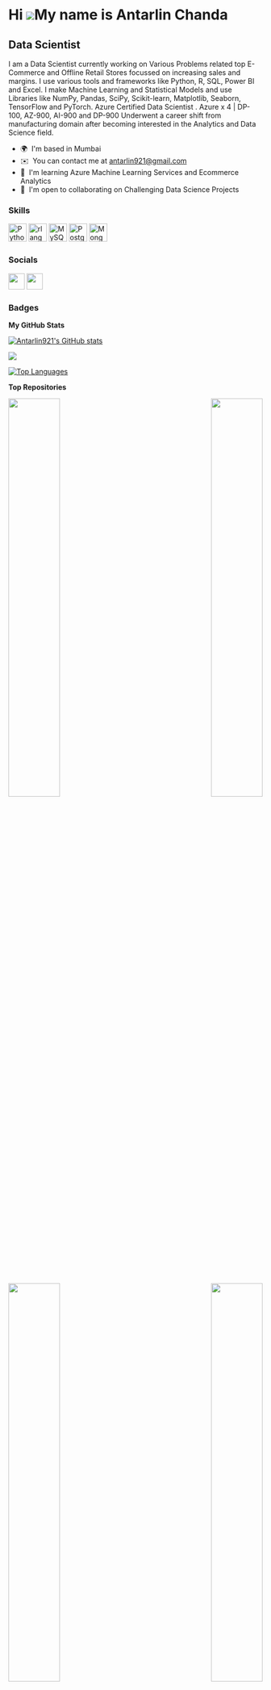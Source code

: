Hi ![](https://user-images.githubusercontent.com/18350557/176309783-0785949b-9127-417c-8b55-ab5a4333674e.gif)My name is Antarlin Chanda
=======================================================================================================================================

Data Scientist
--------------

I am a Data Scientist currently working on Various Problems related top E-Commerce and Offline Retail Stores focussed on increasing sales and margins. I use various tools and frameworks like Python, R, SQL, Power BI and Excel. I make Machine Learning and Statistical Models and use Libraries like NumPy, Pandas, SciPy, Scikit-learn, Matplotlib, Seaborn, TensorFlow and PyTorch. Azure Certified Data Scientist . Azure x 4 | DP-100, AZ-900, AI-900 and DP-900 Underwent a career shift from manufacturing domain after becoming interested in the Analytics and Data Science field.

* 🌍  I'm based in Mumbai
* ✉️  You can contact me at [antarlin921@gmail.com](mailto:antarlin921@gmail.com)
* 🧠  I'm learning Azure Machine Learning Services and Ecommerce Analytics
* 🤝  I'm open to collaborating on Challenging Data Science Projects

### Skills


<p align="left">
<a href="https://www.python.org/" target="_blank" rel="noreferrer"><img src="https://raw.githubusercontent.com/danielcranney/readme-generator/main/public/icons/skills/python-colored.svg" width="36" height="36" alt="Python" /></a>
<a href="https://www.r-project.org/" target="_blank" rel="noreferrer"><img src="https://raw.githubusercontent.com/danielcranney/readme-generator/main/public/icons/skills/rlang-colored.svg" width="36" height="36" alt="rlang" /></a>
<a href="https://www.mysql.com/" target="_blank" rel="noreferrer"><img src="https://raw.githubusercontent.com/danielcranney/readme-generator/main/public/icons/skills/mysql-colored.svg" width="36" height="36" alt="MySQL" /></a>
<a href="https://www.postgresql.org/" target="_blank" rel="noreferrer"><img src="https://raw.githubusercontent.com/danielcranney/readme-generator/main/public/icons/skills/postgresql-colored.svg" width="36" height="36" alt="PostgreSQL" /></a>
<a href="https://www.mongodb.com/" target="_blank" rel="noreferrer"><img src="https://raw.githubusercontent.com/danielcranney/readme-generator/main/public/icons/skills/mongodb-colored.svg" width="36" height="36" alt="MongoDB" /></a>
</p>


### Socials

<p align="left"> <a href="https://www.github.com/Antarlin921" target="_blank" rel="noreferrer"><img src="https://raw.githubusercontent.com/danielcranney/readme-generator/main/public/icons/socials/github.svg" width="32" height="32" /></a> <a href="https://www.linkedin.com/in/antarlinchanda" target="_blank" rel="noreferrer"><img src="https://raw.githubusercontent.com/danielcranney/readme-generator/main/public/icons/socials/linkedin.svg" width="32" height="32" /></a></p>

### Badges

<b>My GitHub Stats</b>

<a href="http://www.github.com/Antarlin921"><img src="https://github-readme-stats.vercel.app/api?username=Antarlin921&show_icons=true&hide=&count_private=true&title_color=0891b2&text_color=ffffff&icon_color=0891b2&bg_color=000000&hide_border=true&show_icons=true" alt="Antarlin921's GitHub stats" /></a>

<a href="http://www.github.com/Antarlin921"><img src="https://github-readme-streak-stats.herokuapp.com/?user=Antarlin921&stroke=ffffff&background=000000&ring=0891b2&fire=0891b2&currStreakNum=ffffff&currStreakLabel=0891b2&sideNums=ffffff&sideLabels=ffffff&dates=ffffff&hide_border=true" /></a>

<a href="https://github.com/Antarlin921" align="left"><img src="https://github-readme-stats.vercel.app/api/top-langs/?username=Antarlin921&langs_count=10&title_color=0891b2&text_color=ffffff&icon_color=0891b2&bg_color=000000&hide_border=true&locale=en&custom_title=Top%20%Languages" alt="Top Languages" /></a>

<b>Top Repositories</b>

<div width="100%" align="center"><a href="https://github.com/Antarlin921/Flipkart_Amazon_Mobile_Reviews_NLP_Project" align="left"><img align="left" width="45%" src="https://github-readme-stats.vercel.app/api/pin/?username=Antarlin921&repo=Flipkart_Amazon_Mobile_Reviews_NLP_Project&title_color=0891b2&text_color=ffffff&icon_color=0891b2&bg_color=000000&hide_border=true&locale=en" /></a><a href="https://github.com/Antarlin921/MKTAPsychographicSegmentation" align="right"><img align="right" width="45%" src="https://github-readme-stats.vercel.app/api/pin/?username=Antarlin921&repo=MKTAPsychographicSegmentation&title_color=0891b2&text_color=ffffff&icon_color=0891b2&bg_color=000000&hide_border=true&locale=en" /></a></div><br /><br /><br /><br /><br /><br /><br />

<br /><br /><br /><br /><br />

<div width="100%" align="center"><a href="https://github.com/Antarlin921/ProjectEmployee_Attrition_ML" align="left"><img align="left" width="45%" src="https://github-readme-stats.vercel.app/api/pin/?username=Antarlin921&repo=ProjectEmployee_Attrition_ML&title_color=0891b2&text_color=ffffff&icon_color=0891b2&bg_color=000000&hide_border=true&locale=en" /></a><a href="https://github.com/Antarlin921/DataSecurity-Privacy_PacketSniffingProject" align="right"><img align="right" width="45%" src="https://github-readme-stats.vercel.app/api/pin/?username=Antarlin921&repo=DataSecurity-Privacy_PacketSniffingProject&title_color=0891b2&text_color=ffffff&icon_color=0891b2&bg_color=000000&hide_border=true&locale=en" /></a></div>
